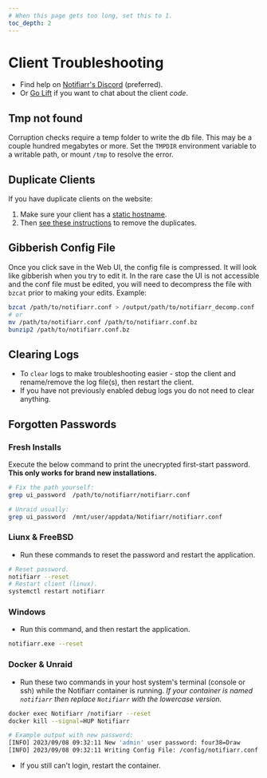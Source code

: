```yaml
---
# When this page gets too long, set this to 1.
toc_depth: 2
---
```

# Client Troubleshooting

- Find help on [Notifiarr's Discord](http://notifiarr.com/discord) (preferred).
- Or [Go Lift](https://golift.io/discord) if you want to chat about the client *code*.

## Tmp not found

Corruption checks require a temp folder to write the db file. This may be a couple hundred megabytes or more.
Set the `TMPDIR` environment variable to a writable path, or mount `/tmp` to resolve the error.

## Duplicate Clients

If you have duplicate clients on the website:

1. Make sure your client has a [static hostname](afterInstall.md#hostname).
1. Then [see these instructions](../../pages/website/clientConfig.md#resolving-duplicate-clients)
    to remove the duplicates.

## Gibberish Config File

Once you click save in the Web UI, the config file is compressed.
It will look like gibberish when you try to edit it.
In the rare case the UI is not accessible and the conf file must be edited,
you will need to decompress the file with `bzcat` prior to making your edits.
Example:

```bash
bzcat /path/to/notifiarr.conf > /output/path/to/notifiarr_decomp.conf
# or
mv /path/to/notifiarr.conf /path/to/notifiarr.conf.bz
bunzip2 /path/to/notifiarr.conf.bz
```

## Clearing Logs

- To `clear` logs to make troubleshooting easier - stop the client
  and rename/remove the log file(s), then restart the client.
- If you have not previously enabled debug logs you do not need to clear anything.

## Forgotten Passwords

### Fresh Installs

Execute the below command to print the unecrypted first-start password.
**This only works for brand new installations.**

```bash
# Fix the path yourself:
grep ui_password  /path/to/notifiarr/notifiarr.conf

# Unraid usually:
grep ui_password  /mnt/user/appdata/Notifiarr/notifiarr.conf
```

### Liunx & FreeBSD

- Run these commands to reset the password and restart the application.

```bash
# Reset password.
notifiarr --reset
# Restart client (linux).
systemctl restart notifiarr
```

### Windows

- Run this command, and then restart the application.

```bash
notifiarr.exe --reset
```

### Docker & Unraid

- Run these two commands in your host system's terminal (console or ssh) while the Notifiarr container is running.
   *If your container is named `notifiarr` then replace `Notifiarr` with the lowercase version.*

```bash
docker exec Notifiarr /notifiarr --reset
docker kill --signal=HUP Notifiarr
```

```bash
# Example output with new password:
[INFO] 2023/09/08 09:32:11 New 'admin' user password: four38=Draw
[INFO] 2023/09/08 09:32:11 Writing Config File: /config/notifiarr.conf
```

- If you still can't login, restart the container.
